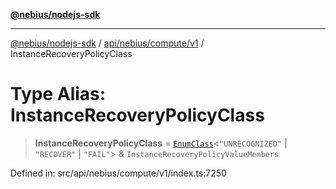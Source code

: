 [**@nebius/nodejs-sdk**](../../../../../README.md)

***

[@nebius/nodejs-sdk](../../../../../README.md) / [api/nebius/compute/v1](../README.md) / InstanceRecoveryPolicyClass

# Type Alias: InstanceRecoveryPolicyClass

> **InstanceRecoveryPolicyClass** = [`EnumClass`](../../../../../runtime/protos/enum/type-aliases/EnumClass.md)\<`"UNRECOGNIZED"` \| `"RECOVER"` \| `"FAIL"`\> & `InstanceRecoveryPolicyValueMembers`

Defined in: src/api/nebius/compute/v1/index.ts:7250
